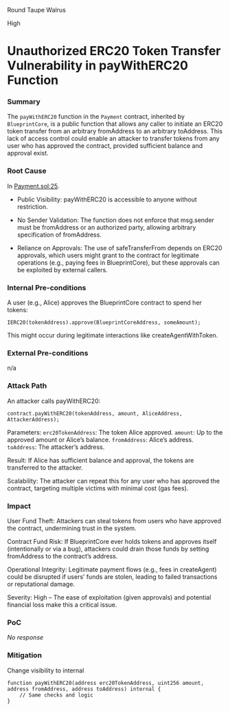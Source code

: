 Round Taupe Walrus

High

# Unauthorized ERC20 Token Transfer Vulnerability in payWithERC20 Function

### Summary

The ```payWithERC20``` function in the ```Payment``` contract, inherited by ```BlueprintCore```, is a public function that allows any caller to initiate an ERC20 token transfer from an arbitrary fromAddress to an arbitrary toAddress. This lack of access control could enable an attacker to transfer tokens from any user who has approved the contract, provided sufficient balance and approval exist. 



### Root Cause

In [Payment.sol:25](https://github.com/sherlock-audit/2025-03-crestal-network/blob/main/crestal-omni-contracts/src/Payment.sol#L25).

- Public Visibility: payWithERC20 is accessible to anyone without restriction.

- No Sender Validation: The function does not enforce that msg.sender must be fromAddress or an authorized party, allowing arbitrary specification of fromAddress.

- Reliance on Approvals: The use of safeTransferFrom depends on ERC20 approvals, which users might grant to the contract for legitimate operations (e.g., paying fees in BlueprintCore), but these approvals can be exploited by external callers.



### Internal Pre-conditions

A user (e.g., Alice) approves the BlueprintCore contract to spend her tokens:
```solidity
IERC20(tokenAddress).approve(BlueprintCoreAddress, someAmount);
```
This might occur during legitimate interactions like createAgentWithToken.

### External Pre-conditions

n/a

### Attack Path



An attacker calls payWithERC20:
```solidity
contract.payWithERC20(tokenAddress, amount, AliceAddress, AttackerAddress);
```

Parameters:
```erc20TokenAddress```: The token Alice approved.
```amount```: Up to the approved amount or Alice’s balance.
```fromAddress```: Alice’s address.
```toAddress```: The attacker’s address.

Result:
If Alice has sufficient balance and approval, the tokens are transferred to the attacker.

Scalability:
The attacker can repeat this for any user who has approved the contract, targeting multiple victims with minimal cost (gas fees).

### Impact

User Fund Theft: Attackers can steal tokens from users who have approved the contract, undermining trust in the system.

Contract Fund Risk: If BlueprintCore ever holds tokens and approves itself (intentionally or via a bug), attackers could drain those funds by setting fromAddress to the contract’s address.

Operational Integrity: Legitimate payment flows (e.g., fees in createAgent) could be disrupted if users’ funds are stolen, leading to failed transactions or reputational damage.

Severity: High – The ease of exploitation (given approvals) and potential financial loss make this a critical issue.



### PoC

_No response_

### Mitigation

Change visibility to internal
```solidity
function payWithERC20(address erc20TokenAddress, uint256 amount, address fromAddress, address toAddress) internal {
    // Same checks and logic
}
```